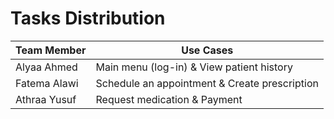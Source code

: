 # Tasks Distribution

|  Team Member  |                    Use Cases                  |
| ------------- | ----------------------------------------------|
|  Alyaa Ahmed  | Main menu (log-in) & View patient history     | 
|  Fatema Alawi | Schedule an appointment & Create prescription |                     
|  Athraa Yusuf | Request medication & Payment                  |
